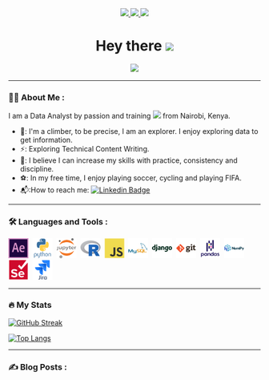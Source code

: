 
<div id="badges" align="center">
 <a href="https://www.linkedin.com/in/troye-gilbert-94663a1a7"/> 
  <img src="https://img.shields.io/badge/LinkedIn-blue?style=for-the-badge&logo=linkedin&logoColor=white"/>
 </a>
 <a href="https://dev.to/troyegilbert">
  <img src="https://img.shields.io/badge/Dev-black?style=for-the-badge&logo=dev&logoColor=white"/>
 </a>
 <a href="https://twitter.com/troyegilbert">
  <img src="https://img.shields.io/badge/Twitter-blue?style=for-the-badge&logo=twitter&logoColor=white"/>
  </a>
       
</div>

<h1 align="center">
  Hey there
  <img src="https://media.giphy.com/media/hvRJCLFzcasrR4ia7z/giphy.gif" width="30px"/>
</h1>

<div align="center">
  <img src="https://media.giphy.com/media/3oKIPEqDGUULpEU0aQ/giphy.gif"/>
</div>

---

### :man_technologist: About Me :
I am a Data Analyst by passion and training <img src="https://media.giphy.com/media/WUlplcMpOCEmTGBtBW/giphy.gif" width="30"> from Nairobi, Kenya.

- 🔭: I'm a climber, to be precise, I am an explorer. I enjoy exploring data to get information.
- ⚡: Exploring Technical Content Writing.
- 🌱: I believe I can increase my skills with practice, consistency and discipline.
- ⚽: In my free time, I enjoy playing soccer, cycling and playing FIFA.
- 📬:How to reach me: [![Linkedin Badge](https://img.shields.io/badge/-troyegilbert-blue?style=flat&logo=Linkedin&logoColor=white)](https://www.linkedin.com/in/troye-gilbert-94663a1a7)

---

### :hammer_and_wrench: Languages and Tools :
<div>
  <img src="https://github.com/devicons/devicon/blob/master/icons/aftereffects/aftereffects-original.svg" title="AfterEffects" alt="AfterEffects" width="40" height="40"/>&nbsp;
  <img src="https://github.com/devicons/devicon/blob/master/icons/python/python-original-wordmark.svg" title="Python" alt="Python" width="40" height="40"/>&nbsp;
  <img src="https://github.com/devicons/devicon/blob/master/icons/jupyter/jupyter-original-wordmark.svg" title="Jupyter" alt="Jupyter" width="40" height="40"/>&nbsp;
   <img src="https://github.com/devicons/devicon/blob/master/icons/r/r-original.svg" title="R" alt="R" width="40" height="40"/>&nbsp;
  <img src="https://github.com/devicons/devicon/blob/master/icons/javascript/javascript-original.svg" title="JavaScript" alt="JavaScript" width="40" height="40"/>&nbsp;
  <img src="https://github.com/devicons/devicon/blob/master/icons/mysql/mysql-original-wordmark.svg" title="MySQL" alt="MySQL" width="40" height="40"/>&nbsp;
  <img src="https://github.com/devicons/devicon/blob/master/icons/django/django-plain-wordmark.svg" title="Django" alt="Django" width="40" height="40"/>&nbsp;
  <img src="https://github.com/devicons/devicon/blob/master/icons/git/git-original-wordmark.svg" title="Git" alt="Git" width="40" height="40"/>&nbsp;
  <img src="https://github.com/devicons/devicon/blob/master/icons/pandas/pandas-original-wordmark.svg" title="Pandas" alt="Pandas" width="40" height="40"/>&nbsp;
  <img src="https://github.com/devicons/devicon/blob/master/icons/numpy/numpy-original-wordmark.svg" title="Numpy" alt="Numpy" width="40" height="40"/>&nbsp;
  <img src="https://github.com/devicons/devicon/blob/master/icons/selenium/selenium-original.svg" title="Selenium" alt="Selenium" width="40" height="40"/>&nbsp;
  <img src="https://github.com/devicons/devicon/blob/master/icons/jira/jira-original-wordmark.svg" title="Jira" alt="Jira" width="40" height="40"/>&nbsp;
</div>

---

### :fire: My Stats
[![GitHub Streak](http://github-readme-streak-stats.herokuapp.com?user=franchiseBoyz&theme=black-ice&hide_border=true&date_format=M%20j%5B%2C%20Y%5D&background=000000)](https://git.io/streak-stats)

[![Top Langs](https://github-readme-stats.vercel.app/api/top-langs/?username=franchiseBoyz&layout=compact&theme=vision-friendly-dark)](https://github.com/anuraghazra/github-readme-stats)

---

### :writing_hand: Blog Posts :
<!-- BLOG-POST-LIST:START -->
<!-- BLOG-POST-LIST:END -->





